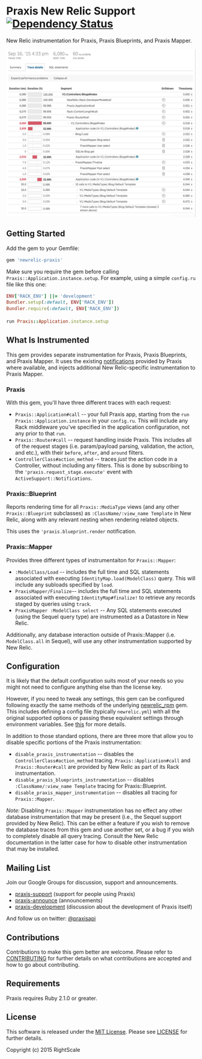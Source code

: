 # Praxis New Relic Support [![Dependency Status][gemnasium-img-url]][gemnasium-url]

[gemnasium-img-url]:https://gemnasium.com/rightscale/newrelic-praxis.svg
[gemnasium-url]:https://gemnasium.com/rightscale/newrelic-praxis

New Relic instrumentation for Praxis, Praxis Blueprints, and Praxis Mapper.

![example trace](screenshot.png)

## Getting Started

Add the gem to your Gemfile:
```ruby
gem 'newrelic-praxis'
```

Make sure you require the gem before calling `Praxis::Application.instance.setup`. For example, using a simple `config.ru` file like this one:

```ruby
ENV['RACK_ENV'] ||= 'development'
Bundler.setup(:default, ENV['RACK_ENV'])
Bundler.require(:default, ENV['RACK_ENV'])

run Praxis::Application.instance.setup
```

## What Is Instrumented

This gem provides separate instrumentation for Praxis, Praxis Blueprints, and Praxis Mapper. It uses the existing [notifications](http://praxis-framework.io/reference/plugins/notifications/) provided by Praxis where available, and injects additional New Relic-specific instrumentation to Praxis Mapper.

### Praxis

With this gem, you'll have three different traces with each request:

  * `Praxis::Application#call` -- your full Praxis app, starting from the `run Praxis::Application.instance` in your `config.ru`. This will include any Rack middleware you've specified in the application configuration, not any prior to that `run`.
  * `Praxis::Router#call` -- request handling inside Praxis. This includes all of the request stages (i.e. param/payload parsing, validation, the action, and etc.), with their `before`, `after`, and `around` filters.
  * `ControllerClass#action_method` -- traces *just* the action code in a Controller, without including any filters. This is done by subscribing to the `'praxis.request_stage.execute'` event with `ActiveSupport::Notifications`.


### Praxis::Blueprint

Reports rendering time for all `Praxis::MediaType` views (and any other `Praxis::Blueprint` subclasses) as `:ClassName/:view_name Template` in New Relic, along with any relevant nesting when rendering related objects.

This uses the `'praxis.blueprint.render` notification.


### Praxis::Mapper

Provides three different types of instrumentaiton for `Praxis::Mapper`:

  * `:ModelClass/Load` -- includes the full time and SQL statements associated with executing `IdentityMap.load(ModelClass)` query. This will include any subloads  specified by `load`.
  * `PraxisMapper/Finalize`-- includes the full time and SQL statements associated with executing `IdentityMap#finalize!` to retrieve any records staged by queries using `track`.
  * `PraxisMapper :ModelClass select` --  Any SQL statements executed (using the Sequel query type) are instrumented as a Datastore in New Relic.

Additionally, any database interaction outside of Praxis::Mapper (i.e. `ModelClass.all` in Sequel), will use any other instrumentation supported by New Relic.


## Configuration

It is likely that the default configuration suits most of your needs so you might not need to configure anything else than the license key.

However, if you need to tweak any settings, this gem can be configured following exactly the same methods of the underlying [newrelic_rpm](https://github.com/newrelic/rpm) gem. This includes defining a config file (typically `newrelic.yml`) with all the original supported options or passing these equivalent settings through environment variables. See [this](https://docs.newrelic.com/docs/agents/ruby-agent/installation-configuration/ruby-agent-configuration) for more details.

In addition to those standard options, there are three more that allow you to disable specific portions of the Praxis instrumentation:

  * `disable_praxis_instrumentation` -- disables the `ControllerClass#action_method` tracing. `Praxis::Application#call` and `Praxis::Router#call` are provided by New Relic as part of its Rack instrumentation.
  * `disable_praxis_blueprints_instrumentation` -- disables `:ClassName/:view_name Template` tracing for Praxis::Blueprint.
  * `disable_praxis_mapper_instrumentation` -- disables all tracing for `Praxis::Mapper`.

*Note:* Disabling `Praxis::Mapper` instrumentation has no effect any other database instrumentation that may be present (i.e., the Sequel support provided by New Relic). This can be either a feature if you wish to remove the database traces from this gem and use another set, or a bug if you wish to completely disable all query tracing. Consult the New Relic documentation in the latter case for how to disable other instrumentation that may be installed.


## Mailing List
Join our Google Groups for discussion, support and announcements.
* [praxis-support](http://groups.google.com/d/forum/praxis-support) (support for people using
  Praxis)
* [praxis-announce](http://groups.google.com/d/forum/praxis-announce) (announcements)
* [praxis-development](http://groups.google.com/d/forum/praxis-development) (discussion about the
  development of Praxis itself)

And follow us on twitter: [@praxisapi](http://twitter.com/praxisapi)


## Contributions
Contributions to make this gem better are welcome. Please refer to
[CONTRIBUTING](https://github.com/rightscale/praxis/blob/master/CONTRIBUTING.md)
for further details on what contributions are accepted and how to go about
contributing.


## Requirements
Praxis requires Ruby 2.1.0 or greater.


## License

This software is released under the [MIT License](http://www.opensource.org/licenses/MIT). Please see  [LICENSE](LICENSE) for further details.

Copyright (c) 2015 RightScale
